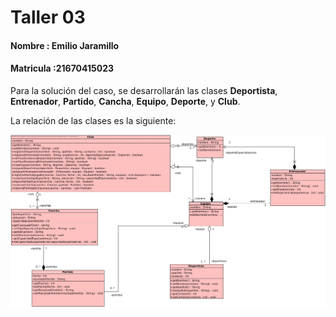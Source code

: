 # Taller 03
#### Nombre : Emilio Jaramillo
#### Matricula :21670415023
Para la solución del caso, se desarrollarán las clases **Deportista**, **Entrenador**, **Partido**, **Cancha**, **Equipo**, **Deporte**, y **Club**.

La relación de las clases es la siguiente: 

 ![img.png](Taller03.jpg)
